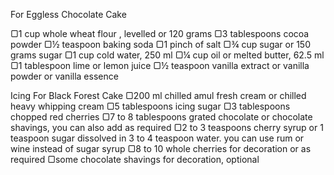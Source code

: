 For Eggless Chocolate Cake

▢1 cup whole wheat flour , levelled or 120 grams
▢3 tablespoons cocoa powder
▢½ teaspoon baking soda
▢1 pinch of salt
▢¾ cup sugar or 150 grams sugar
▢1 cup cold water, 250 ml
▢¼ cup oil or melted butter, 62.5 ml
▢1 tablespoon lime or lemon juice
▢½ teaspoon vanilla extract or vanilla powder or vanilla essence

Icing For Black Forest Cake
▢200 ml chilled amul fresh cream or chilled heavy whipping cream
▢5 tablespoons icing sugar
▢3 tablespoons chopped red cherries
▢7 to 8 tablespoons grated chocolate or chocolate shavings, you can also add as required
▢2 to 3 teaspoons cherry syrup or 1 teaspoon sugar dissolved in 3 to 4 teaspoon water. you can use rum or wine instead of sugar syrup
▢8 to 10 whole cherries for decoration or as required
▢some chocolate shavings for decoration, optional
